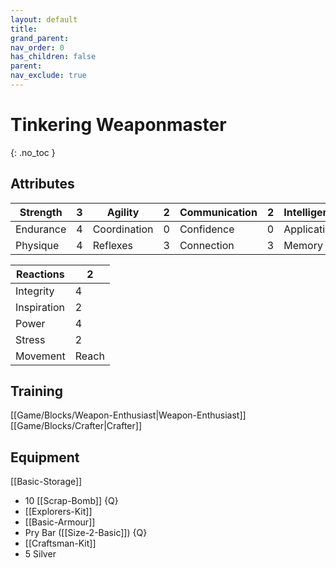 ```yaml
---
layout: default
title: 
grand_parent: 
nav_order: 0
has_children: false
parent: 
nav_exclude: true
---
```

# Tinkering Weaponmaster
{: .no_toc }
## Attributes

| Strength  | 3   | Agility      | 2   | Communication | 2   | Intelligence | 4   | Instinct  | 2   |
| --------- | --- | ------------ | --- | ------------- | --- | ------------ | --- | ---------- | --- |
| Endurance | 4   | Coordination | 0   | Confidence    | 0   | Application  | 5   | Ascendancy | 0   |
| Physique  | 4   | Reflexes     | 3   | Connection    | 3   | Memory       | 5   | Awareness  | 3   |


| Reactions   | 2     |
| ----------- | ----- |
| Integrity   | 4     |
| Inspiration | 2     |
| Power       | 4     |
| Stress      | 2     |
| Movement    | Reach |

## Training
[[Game/Blocks/Weapon-Enthusiast|Weapon-Enthusiast]]
[[Game/Blocks/Crafter|Crafter]]

## Equipment
[[Basic-Storage]]
* 10 [[Scrap-Bomb]] {Q}
* [[Explorers-Kit]]
* [[Basic-Armour]]
* Pry Bar ([[Size-2-Basic]]) {Q}
* [[Craftsman-Kit]]
* 5 Silver
